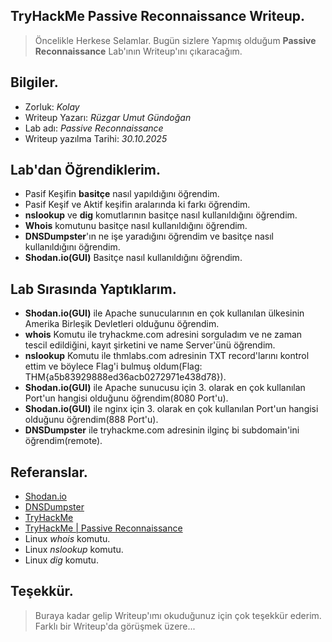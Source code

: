 ## TryHackMe Passive Reconnaissance Writeup.
> Öncelikle Herkese Selamlar. Bugün sizlere Yapmış olduğum **Passive Reconnaissance** Lab'ının Writeup'ını çıkaracağım.

## Bilgiler.
- Zorluk: *Kolay*
- Writeup Yazarı: *Rüzgar Umut Gündoğan*
- Lab adı: *Passive Reconnaissance*
- Writeup yazılma Tarihi: *30.10.2025*

## Lab'dan Öğrendiklerim.
- Pasif Keşifin **basitçe** nasıl yapıldığını öğrendim.
- Pasif Keşif ve Aktif keşifin aralarında ki farkı öğrendim.
- **nslookup** ve **dig** komutlarının basitçe nasıl kullanıldığını öğrendim.
- **Whois** komutunu basitçe nasıl kullanıldığını öğrendim.
- **DNSDumpster**'ın ne işe yaradığını öğrendim ve basitçe nasıl kullanıldığını öğrendim.
- **Shodan.io(GUI)** Basitçe nasıl kullanıldığını öğrendim.

## Lab Sırasında Yaptıklarım.
- **Shodan.io(GUI)** ile Apache sunucularının en çok kullanılan ülkesinin Amerika Birleşik Devletleri olduğunu öğrendim.
- **whois** Komutu ile tryhackme.com adresini sorguladım ve ne zaman tescil edildiğini, kayıt şirketini ve name Server'ünü öğrendim.
- **nslookup** Komutu ile thmlabs.com adresinin TXT record'larını kontrol ettim ve böylece Flag'i bulmuş oldum(Flag: THM{a5b83929888ed36acb0272971e438d78}).
- **Shodan.io(GUI)** ile Apache sunucusu için 3. olarak en çok kullanılan Port'un hangisi olduğunu öğrendim(8080 Port'u).
- **Shodan.io(GUI)** ile nginx için 3. olarak en çok kullanılan Port'un hangisi olduğunu öğrendim(888 Port'u).
- **DNSDumpster** ile tryhackme.com adresinin ilginç bi subdomain'ini öğrendim(remote).

## Referanslar.
- [Shodan.io](https://www.shodan.io/)
- [DNSDumpster](https://dnsdumpster.com/)
- [TryHackMe](https://tryhackme.com/dashboard)
- [TryHackMe | Passive Reconnaissance](https://tryhackme.com/room/passiverecon)
- Linux *whois* komutu.
- Linux *nslookup* komutu.
- Linux *dig* komutu.

## Teşekkür.
> Buraya kadar gelip Writeup'ımı okuduğunuz için çok teşekkür ederim. Farklı bir Writeup'da görüşmek üzere...

